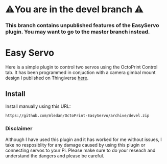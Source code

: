 # ⚠️You are in the devel branch ⚠️
### This branch contains unpublished features of the EasyServo plugin. You may want to go to the master branch instead.

# Easy Servo

Here is a simple plugin to control two servos using the OctoPrint Control tab. It has been programmed in conjuction with a camera gimbal mount design I published on Thingiverse [here](https://www.thingiverse.com/thing:4381240).

## Install

Install manually using this URL:

    https://github.com/mledan/OctoPrint-EasyServo/archive/devel.zip

### Disclaimer

Although I have used this plugin and it has worked for me without issues, I take no resposiblity for any damage caused by using this plugin or connecting servos to your Pi. Please make sure to do your reseach and understand the dangers and please be careful.
